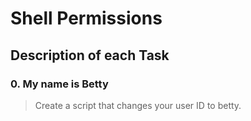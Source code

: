 # Shell Permissions 
## Description of each Task
### 0. My name is Betty
> Create a script that changes your user ID to betty.